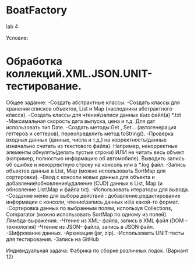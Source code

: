 # BoatFactory
lab 4

Условие:
# Обработка коллекций.XML.JSON.UNIT-тестирование.
Общее задание:
-Создать абстрактные классы. 
-Создать классы для хранения списков объектов, List и Map (наследники абстрактного класса).
-Создать классы для  чтения\записи данных в\из файл(а) *.txt
-Максимальная скорость дата выпуска, цена и т.д. Для дат использовать  тип Date. 
-Создать методы Get ,  Set… (автогенерация геттеров и сеттеров), переопределить метод  toString().
-Проверка  входных данных (данные, числа и т.д.) на корректность(данные  изначально считать из текстового файла). Например, некорректные элементы обнулять(делать пустые строки) ИЛИ не читать весь объект (например, полностью информацию об автомобиле). Выводить запись об ошибке и некорректную строку на консоль или в *.log файл.
-Запись объектов данных в List, Map (можно использовать SortMap для сортировки).
-Ввод с консоли новых данных для объекта и добавление\обновление\удаление (CUD)  данных в List, Map (и обновление List\Мap и файла txt).
-Использовать итераторы для вывода.
-Создание меню для выбора действий : добавление.редактирование информации с консоли, чтение\запись данных из\в какой-то формат.
-Сортировка данных по выбранным полям, используя Сollections, Соmparator (можно использовать SortMap по одному из полей). Лямбда-выражения.
-Чтение из XML- файла, запись в XML файл (DOM –технология)
-Чтение из JSON- файла, запись в JSON файл.
-Шифрование данных.
-Архивация (jar, zip).
-Использовать UNIT-тесты для тестирования.
-Запись на GitHub

Индивидуальная задача:
Фабрика по сборке различных лодок. (Вариант 12)
